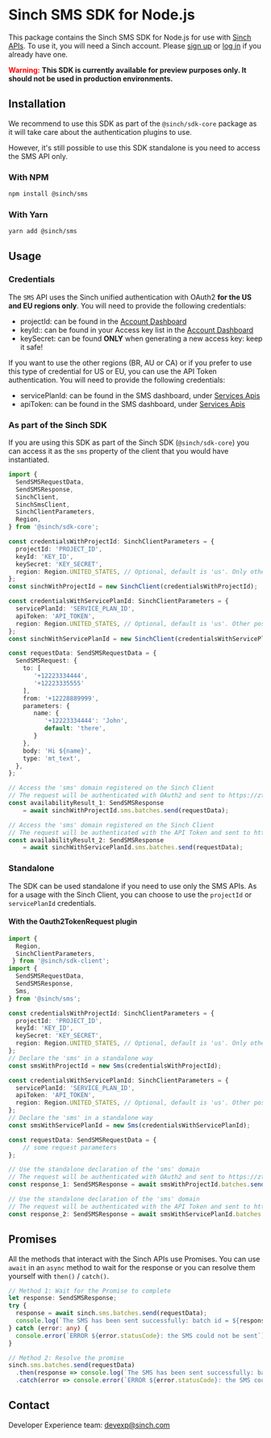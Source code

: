 # Sinch SMS SDK for Node.js

This package contains the Sinch SMS SDK for Node.js for use with [Sinch APIs](https://developers.sinch.com/). To use it, you will need a Sinch account. Please [sign up](https://dashboard.sinch.com/signup) or [log in](https://dashboard.sinch.com/login) if you already have one.

<span style="color:red; font-weight:bold">Warning:</span>
**This SDK is currently available for preview purposes only. It should not be used in production environments.**

## Installation

We recommend to use this SDK as part of the `@sinch/sdk-core` package as it will take care about the authentication plugins to use.

However, it's still possible to use this SDK standalone is you need to access the SMS API only.

### With NPM

```bash
npm install @sinch/sms
```

### With Yarn

```bash
yarn add @sinch/sms
```

## Usage

### Credentials

The `SMS` API uses the Sinch unified authentication with OAuth2 **for the US and EU regions only**. You will need to provide the following credentials:
- projectId: can be found in the [Account Dashboard](https://dashboard.sinch.com/settings/access-keys)
- keyId:: can be found in your Access key list in the [Account Dashboard](https://dashboard.sinch.com/settings/access-keys)
- keySecret: can be found **ONLY** when generating a new access key: keep it safe!

If you want to use the other regions (BR, AU or CA) or if you prefer to use this type of credential for US or EU, you can use the API Token authentication. You will need to provide the following credentials:
- servicePlanId: can be found in the SMS dashboard, under [Services Apis](https://dashboard.sinch.com/sms/api/services)
- apiToken: can be found in the SMS dashboard, under [Services Apis](https://dashboard.sinch.com/sms/api/services)


### As part of the Sinch SDK

If you are using this SDK as part of the Sinch SDK (`@sinch/sdk-core`) you can access it as the `sms` property of the client that you would have instantiated.

```typescript
import { 
  SendSMSRequestData,
  SendSMSResponse,
  SinchClient,
  SinchSmsClient,
  SinchClientParameters,
  Region,
} from '@sinch/sdk-core';

const credentialsWithProjectId: SinchClientParameters = {
  projectId: 'PROJECT_ID',
  keyId: 'KEY_ID',
  keySecret: 'KEY_SECRET',
  region: Region.UNITED_STATES, // Optional, default is 'us'. Only other possibility is 'eu'
};
const sinchWithProjectId = new SinchClient(credentialsWithProjectId);

const credentialsWithServicePlanId: SinchClientParameters = {
  servicePlanId: 'SERVICE_PLAN_ID',
  apiToken: 'API_TOKEN',
  region: Region.UNITED_STATES, // Optional, default is 'us'. Other possibilities are 'eu', 'br', 'au' and 'ca'
};
const sinchWithServicePlanId = new SinchClient(credentialsWithServicePlanId);

const requestData: SendSMSRequestData = {
  SendSMSRequest: {
    to: [
       '+12223334444',
       '+12223335555'
    ],
    from: '+12228889999',
    parameters: {
       name: {
          '+12223334444': 'John',
          default: 'there',
       }
    },
    body: 'Hi ${name}',
    type: 'mt_text', 
  },
};

// Access the 'sms' domain registered on the Sinch Client
// The request will be authenticated with OAuth2 and sent to https://zt.us.sms.api.sinch.com/xms/v1
const availabilityResult_1: SendSMSResponse 
    = await sinchWithProjectId.sms.batches.send(requestData);

// Access the 'sms' domain registered on the Sinch Client
// The request will be authenticated with the API Token and sent to https://us.sms.api.sinch.com/xms/v1
const availabilityResult_2: SendSMSResponse 
    = await sinchWithServicePlanId.sms.batches.send(requestData);
```

### Standalone

The SDK can be used standalone if you need to use only the SMS APIs. As for a usage with the Sinch Client, you can choose to use the `projectId` or `servicePlanId` credentials.

#### With the Oauth2TokenRequest plugin

```typescript
import {
  Region,
  SinchClientParameters,
 } from '@sinch/sdk-client';
import { 
  SendSMSRequestData,
  SendSMSResponse,
  Sms,
} from '@sinch/sms';

const credentialsWithProjectId: SinchClientParameters = {
  projectId: 'PROJECT_ID',
  keyId: 'KEY_ID',
  keySecret: 'KEY_SECRET',
  region: Region.UNITED_STATES, // Optional, default is 'us'. Only other possibility is 'eu'
};
// Declare the 'sms' in a standalone way
const smsWithProjectId = new Sms(credentialsWithProjectId);

const credentialsWithServicePlanId: SinchClientParameters = {
  servicePlanId: 'SERVICE_PLAN_ID',
  apiToken: 'API_TOKEN',
  region: Region.UNITED_STATES, // Optional, default is 'us'. Other possibilities are 'eu', 'br', 'au' and 'ca'
};
// Declare the 'sms' in a standalone way
const smsWithServicePlanId = new Sms(credentialsWithServicePlanId);

const requestData: SendSMSRequestData = {
    // some request parameters
};

// Use the standalone declaration of the 'sms' domain
// The request will be authenticated with OAuth2 and sent to https://zt.us.sms.api.sinch.com/xms/v1
const response_1: SendSMSResponse = await smsWithProjectId.batches.send(requestData);

// Use the standalone declaration of the 'sms' domain
// The request will be authenticated with the API Token and sent to https://us.sms.api.sinch.com/xms/v1
const response_2: SendSMSResponse = await smsWithServicePlanId.batches.send(requestData);
```

## Promises

All the methods that interact with the Sinch APIs use Promises. You can use `await` in an `async` method to wait for the response or you can resolve them yourself with `then()` / `catch()`.

```typescript
// Method 1: Wait for the Promise to complete
let response: SendSMSResponse;
try {
  response = await sinch.sms.batches.send(requestData);
  console.log(`The SMS has been sent successfully: batch id = ${response.id}`);
} catch (error: any) {
  console.error(`ERROR ${error.statusCode}: the SMS could not be sent`);
}

// Method 2: Resolve the promise
sinch.sms.batches.send(requestData)
  .then(response => console.log(`The SMS has been sent successfully: batch id = ${response.id}`))
  .catch(error => console.error(`ERROR ${error.statusCode}: the SMS could not be sent`));
```

## Contact
Developer Experience team: [devexp@sinch.com](mailto:devexp@sinch.com)
